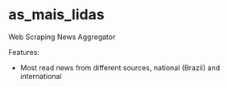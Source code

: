 # as_mais_lidas
Web Scraping News Aggregator

Features:
* Most read news from different sources, national (Brazil) and international
